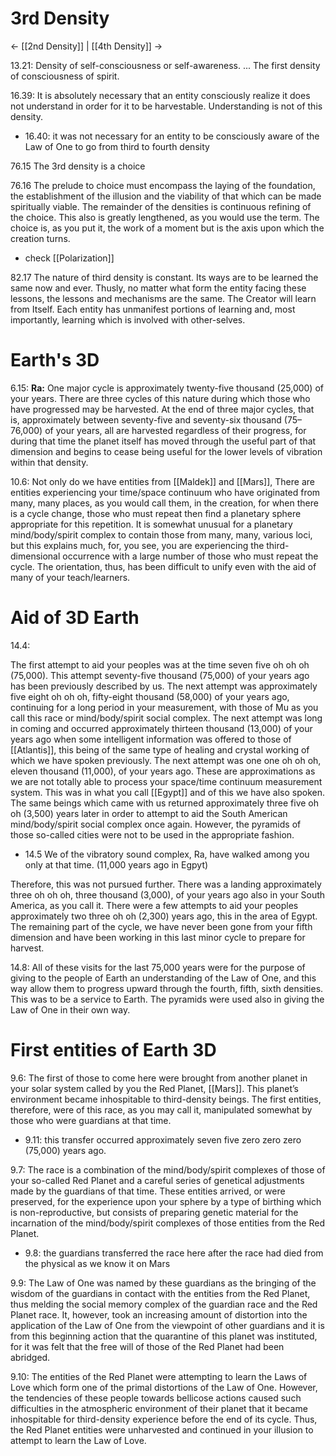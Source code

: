 # 3rd Density
<- [[2nd Density]] | [[4th Density]] ->

13.21: Density of self-consciousness or self-awareness. ... The first density of consciousness of spirit.

16.39: It is absolutely necessary that an entity consciously realize it does not understand in order for it to be harvestable. Understanding is not of this density.
- 16.40: it was not necessary for an entity to be consciously aware of the Law of One to go from third to fourth density

76.15 The 3rd density is a choice 

76.16 The prelude to choice must encompass the laying of the foundation, the establishment of the illusion and the viability of that which can be made spiritually viable. The remainder of the densities is continuous refining of the choice. This also is greatly lengthened, as you would use the term. The choice is, as you put it, the work of a moment but is the axis upon which the creation turns.
- check [[Polarization]]

82.17 The nature of third density is constant. Its ways are to be learned the same now and ever. Thusly, no matter what form the entity facing these lessons, the lessons and mechanisms are the same. The Creator will learn from Itself. Each entity has unmanifest portions of learning and, most importantly, learning which is involved with other-selves.

# Earth's 3D
6.15: **Ra:** One major cycle is approximately twenty-five thousand (25,000) of your years. There are three cycles of this nature during which those who have progressed may be harvested. At the end of three major cycles, that is, approximately between seventy-five and seventy-six thousand (75–76,000) of your years, all are harvested regardless of their progress, for during that time the planet itself has moved through the useful part of that dimension and begins to cease being useful for the lower levels of vibration within that density.

10.6: Not only do we have entities from [[Maldek]] and [[Mars]], There are entities experiencing your time/space continuum who have originated from many, many places, as you would call them, in the creation, for when there is a cycle change, those who must repeat then find a planetary sphere appropriate for this repetition. It is somewhat unusual for a planetary mind/body/spirit complex to contain those from many, many, various loci, but this explains much, for, you see, you are experiencing the third-dimensional occurrence with a large number of those who must repeat the cycle. The orientation, thus, has been difficult to unify even with the aid of many of your teach/learners.
# Aid of 3D Earth
14.4: 

The first attempt to aid your peoples was at the time seven five oh oh oh (75,000). This attempt seventy-five thousand (75,000) of your years ago has been previously described by us. The next attempt was approximately five eight oh oh oh, fifty-eight thousand (58,000) of your years ago, continuing for a long period in your measurement, with those of Mu as you call this race or mind/body/spirit social complex. The next attempt was long in coming and occurred approximately thirteen thousand (13,000) of your years ago when some intelligent information was offered to those of [[Atlantis]], this being of the same type of healing and crystal working of which we have spoken previously. The next attempt was one one oh oh oh, eleven thousand (11,000), of your years ago. These are approximations as we are not totally able to process your space/time continuum measurement system. This was in what you call [[Egypt]] and of this we have also spoken. The same beings which came with us returned approximately three five oh oh (3,500) years later in order to attempt to aid the South American mind/body/spirit social complex once again. However, the pyramids of those so-called cities were not to be used in the appropriate fashion.
- 14.5 We of the vibratory sound complex, Ra, have walked among you only at that time. (11,000 years ago in Egpyt)

Therefore, this was not pursued further. There was a landing approximately three oh oh oh, three thousand (3,000), of your years ago also in your South America, as you call it. There were a few attempts to aid your peoples approximately two three oh oh (2,300) years ago, this in the area of Egypt. The remaining part of the cycle, we have never been gone from your fifth dimension and have been working in this last minor cycle to prepare for harvest.

14.8: All of these visits for the last 75,000 years were for the purpose of giving to the people of Earth an understanding of the Law of One, and this way allow them to progress upward through the fourth, fifth, sixth densities. This was to be a service to Earth. The pyramids were used also in giving the Law of One in their own way.
# First entities of Earth 3D
9.6: The first of those to come here were brought from another planet in your solar system called by you the Red Planet, [[Mars]]. This planet’s environment became inhospitable to third-density beings. The first entities, therefore, were of this race, as you may call it, manipulated somewhat by those who were guardians at that time.
- 9.11: this transfer occurred approximately seven five zero zero zero (75,000) years ago.

9.7: The race is a combination of the mind/body/spirit complexes of those of your so-called Red Planet and a careful series of genetical adjustments made by the guardians of that time. These entities arrived, or were preserved, for the experience upon your sphere by a type of birthing which is non-reproductive, but consists of preparing genetic material for the incarnation of the mind/body/spirit complexes of those entities from the Red Planet.
- 9.8: the guardians transferred the race here after the race had died from the physical as we know it on Mars

9.9: The Law of One was named by these guardians as the bringing of the wisdom of the guardians in contact with the entities from the Red Planet, thus melding the social memory complex of the guardian race and the Red Planet race. It, however, took an increasing amount of distortion into the application of the Law of One from the viewpoint of other guardians and it is from this beginning action that the quarantine of this planet was instituted, for it was felt that the free will of those of the Red Planet had been abridged.

9.10: The entities of the Red Planet were attempting to learn the Laws of Love which form one of the primal distortions of the Law of One. However, the tendencies of these people towards bellicose actions caused such difficulties in the atmospheric environment of their planet that it became inhospitable for third-density experience before the end of its cycle. Thus, the Red Planet entities were unharvested and continued in your illusion to attempt to learn the Law of Love.